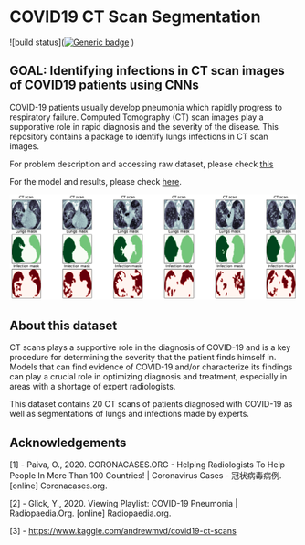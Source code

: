 # COVID19 CT Scan Segmentation

![build status]([![Generic badge](https://img.shields.io/badge/<SUBJECT>-<STATUS>-<COLOR>.svg)](https://shields.io/)
)

## GOAL: Identifying infections in CT scan images of COVID19 patients using CNNs

COVID-19 patients usually develop pneumonia which rapidly progress to respiratory failure. Computed Tomography (CT) scan images play a supporative role in rapid diagnosis and the severity of the disease. This repository contains a package to identify lungs infections in CT scan images. 

For problem description and accessing raw dataset, please check [this](https://www.kaggle.com/andrewmvd/covid19-ct-scans)

For the model and results, please check [here](https://chuckyee.github.io/cardiac-segmentation/).

![Sample CT Scan Segmented](https://github.com/Mahmood-Hoseini/COVID19-CT-Scan-Segmentation/blob/master/outputs/ct-scan_sample-images.png)


## About this dataset
CT scans plays a supportive role in the diagnosis of COVID-19 and is a key procedure for determining the severity that the patient finds himself in.
Models that can find evidence of COVID-19 and/or characterize its findings can play a crucial role in optimizing diagnosis and treatment, especially in areas with a shortage of expert radiologists.

This dataset contains 20 CT scans of patients diagnosed with COVID-19 as well as segmentations of lungs and infections made by experts.

## Acknowledgements

[1] - Paiva, O., 2020. CORONACASES.ORG - Helping Radiologists To Help People In More Than 100 Countries! | Coronavirus Cases - 冠状病毒病例. [online] Coronacases.org.

[2] - Glick, Y., 2020. Viewing Playlist: COVID-19 Pneumonia | Radiopaedia.Org. [online] Radiopaedia.org.

[3] - https://www.kaggle.com/andrewmvd/covid19-ct-scans

